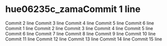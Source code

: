# hue06235c_zamaCommit 1 line
Commit 2 line
Commit 3 line
Commit 4 line
Commit 5 line
Commit 6 line
Commit 1 line
Commit 2 line
Commit 3 line
Commit 4 line
Commit 5 line
Commit 6 line
Commit 7 line
Commit 8 line
Commit 9 line
Commit 10 line
Commit 11 line
Commit 12 line
Commit 13 line
Commit 14 line
Commit 15 line
